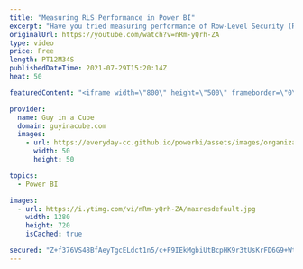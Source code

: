 ```yaml
---
title: "Measuring RLS Performance in Power BI"
excerpt: "Have you tried measuring performance of Row-Level Security (RLS) in Power BI? How much overhead does it have? That can be a challenge using the tools we talk about. Adam shows you how you can do it!  RLS Playlist: https://www.youtube.com/playlist?list=PLv2BtOtLblH1dBK34FqClo2eXXQgWW1ui  RLS Course: https://guyinacu.be/rlscourse"
originalUrl: https://youtube.com/watch?v=nRm-yQrh-ZA
type: video
price: Free
length: PT12M34S
publishedDateTime: 2021-07-29T15:20:14Z
heat: 50

featuredContent: "<iframe width=\"800\" height=\"500\" frameborder=\"0\" src=\"https://www.youtube.com/embed/nRm-yQrh-ZA\" allow=\"accelerometer; autoplay; encrypted-media; gyroscope; picture-in-picture\" allowfullscreen></iframe>"

provider:
  name: Guy in a Cube
  domain: guyinacube.com
  images:
    - url: https://everyday-cc.github.io/powerbi/assets/images/organizations/guyinacube.com-50x50.jpg
      width: 50
      height: 50

topics:
  - Power BI

images:
  - url: https://i.ytimg.com/vi/nRm-yQrh-ZA/maxresdefault.jpg
    width: 1280
    height: 720
    isCached: true

secured: "Z+f376VS48BfAeyTgcELdct1n5/c+F9IEkMgbiUtBcpHK9r3tUsKrFD6G9+WtFgLT2VguT9otryDUTiDiX1r2AiIjwQoT9uzIfMLY2PHSDgknX4fUx9HoQ7QmoBGNNTjMnmAXudWjB3Gtv+bh7SPuOwoandWhLDxRN49dDZ1t9fL+ZCpvQOfx0RKgAyMJsXGk0j1t2Dp2gB6V/iZOHMazIRtre3lhM6qxeXHZFHEDRxUknp7288aU5NvS3hH9z73XxJidekP25TbZ18lNEomD4ltHUOAFbTZi8lFWKjrVLMUGDVfsKpAggsu8zCvBH/yuJdAY+tCaVGSkVuepTN75RjC9Elq39ACZn3/+AXJ3s1Vg6y5ZM1ooJ3fiRrzv7JLpotPVNQ8o9O6VYPkGhXdT+g5376cNxkm7PGEeW/31YU=;L0dH/44C9tt/tt+w3DwWRg=="
---
```



